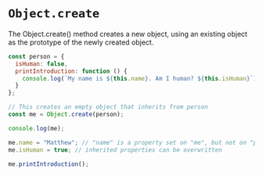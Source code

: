 # `Object.create`

The Object.create() method creates a new object, using an existing object as the prototype of the newly created object.

```javaScript
const person = {
  isHuman: false,
  printIntroduction: function () {
    console.log(`My name is ${this.name}. Am I human? ${this.isHuman}`);
  }
};

// This creates an empty object that inherits from person
const me = Object.create(person);

console.log(me);

me.name = "Matthew"; // "name" is a property set on "me", but not on "person"
me.isHuman = true; // inherited properties can be overwritten

me.printIntroduction();
```